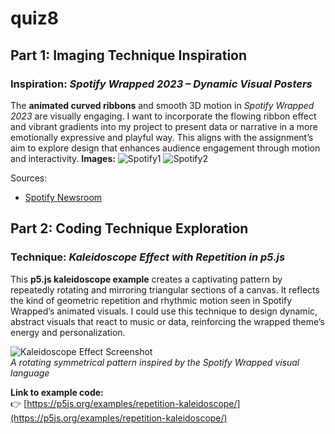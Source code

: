 # quiz8
## Part 1: Imaging Technique Inspiration
### Inspiration: *Spotify Wrapped 2023 – Dynamic Visual Posters*

The **animated curved ribbons** and smooth 3D motion in *Spotify Wrapped 2023* are visually engaging. I want to incorporate the flowing ribbon effect and vibrant gradients into my project to present data or narrative in a more emotionally expressive and playful way. This aligns with the assignment’s aim to explore design that enhances audience engagement through motion and interactivity.
**Images:**
![Spotify1](/Users/reginawu/Documents/25S1/IDEA9103/quiz8/assets/Spotify1.png)
![Spotify2](/Users/reginawu/Documents/25S1/IDEA9103/quiz8/assets/Spotify2.png)

Sources:
- [Spotify Newsroom](https://newsroom.spotify.com/2023-wrapped/)

## Part 2: Coding Technique Exploration

### Technique: *Kaleidoscope Effect with Repetition in p5.js*

This **p5.js kaleidoscope example** creates a captivating pattern by repeatedly rotating and mirroring triangular sections of a canvas. It reflects the kind of geometric repetition and rhythmic motion seen in Spotify Wrapped’s animated visuals. I could use this technique to design dynamic, abstract visuals that react to music or data, reinforcing the wrapped theme’s energy and personalization.

![Kaleidoscope Effect Screenshot](https://p5js.org/assets/examples/assets/flower.jpg)  
*A rotating symmetrical pattern inspired by the Spotify Wrapped visual language*

**Link to example code:**  
👉 [https://p5js.org/examples/repetition-kaleidoscope/](https://p5js.org/examples/repetition-kaleidoscope/)
